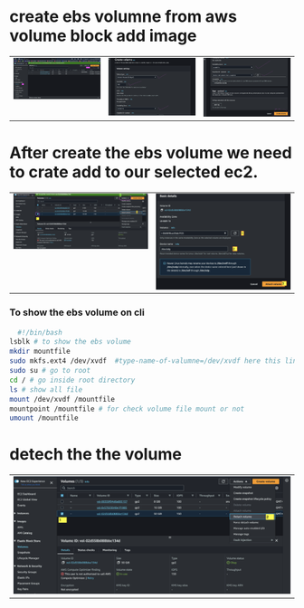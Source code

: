 # create ebs volumne from aws volume block add image 
<table>
  <tr>
    <td valign="top"><img src="assets/1.png"/></td>
    <td valign="top"> <img src="assets/2.png"/></td>
    <td valign="top"> <img src="assets/3.png"/></td>
  </tr>
</table>

# After create the ebs volume we need to crate add to our selected ec2.

<table>
  <tr>
    <td valign="top"><img src="assets/5.png"/></td>
    <td valign="top"> <img src="assets/6.png"/></td>
  </tr>
</table>


### To show the ebs volume on cli 
```bash
  #!/bin/bash
lsblk # to show the ebs volume
mkdir mountfile
sudo mkfs.ext4 /dev/xvdf  #type-name-of-valumne=/dev/xvdf here this line formate the ebs volume
sudo su # go to root 
cd / # go inside root directory
ls # show all file
mount /dev/xvdf /mountfile
mountpoint /mountfile # for check volume file mount or not 
umount /mountfile 
```
# detech the the volume 
<table>
  <tr>
    <td valign="top"><img src="assets/7.png"/></td>
    
  </tr>
</table>
